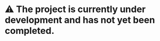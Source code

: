 























# :warning: The project is currently under development and has not yet been completed.

